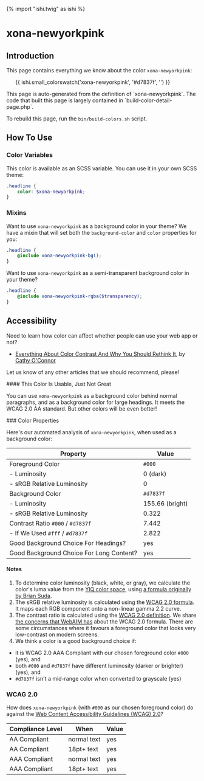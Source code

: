 {% import "ishi.twig" as ishi %}
# xona-newyorkpink

## Introduction

This page contains everything we know about the color `xona-newyorkpink`:

<div class="grid">
    <div class="cell">
        <div class="swatch">
            <ul>
                {{ ishi.small_colorswatch('xona-newyorkpink', '#d7837f', '') }}
            </ul>
        </div>
    </div>
</div>

<div class="callout callout--info" markdown="1">
This page is auto-generated from the definition of `xona-newyorkpink`. The code that built this page is largely contained in `build-color-detail-page.php`.

To rebuild this page, run the `bin/build-colors.sh` script.
</div>

## How To Use

### Color Variables

This color is available as an SCSS variable. You can use it in your own SCSS theme:

```scss
.headline {
    color: $xona-newyorkpink;
}
```

### Mixins

Want to use `xona-newyorkpink` as a background color in your theme? We have a mixin that will set both the `background-color` and `color` properties for you:

```scss
.headline {
    @include xona-newyorkpink-bg();
}
```

Want to use `xona-newyorkpink` as a semi-transparent background color in your theme?

```scss
.headline {
    @include xona-newyorkpink-rgba($transparency);
}
```

## Accessibility

Need to learn how color can affect whether people can use your web app or not?

* [Everything About Color Contrast And Why You Should Rethink It](https://www.smashingmagazine.com/2014/10/color-contrast-tips-and-tools-for-accessibility/), by [Cathy O'Connor](http://www.twitter.com/cagocon)

Let us know of any other articles that we should recommend, please!
<div class="callout callout--warning" markdown="1">
#### This Color Is Usable, Just Not Great

You can use `xona-newyorkpink` as a background color behind normal paragraphs, and as a background color for large headings. It meets the WCAG 2.0 AA standard. But other colors will be even better!
</div>
### Color Properties

Here's our automated analysis of `xona-newyorkpink`, when used as a background color:

Property | Value
---------|------
Foreground Color | `#000`
- Luminosity | 0 (dark)
- sRGB Relative Luminosity | 0
Background Color | `#d7837f`
- Luminosity | 155.66 (bright)
- sRGB Relative Luminosity | 0.322
Contrast Ratio `#000` / `#d7837f` | 7.442
- If We Used `#fff` / `#d7837f` | 2.822
Good Background Choice For Headings? | yes
Good Background Choice For Long Content? | yes

#### Notes

1. To determine color luminosity (black, white, or gray), we calculate the color's luma value from the [YIQ color space](https://en.wikipedia.org/wiki/YIQ), using [a formula originally by Brian Suda](https://24ways.org/2010/calculating-color-contrast/).
1. The sRGB relative luminosity is calculated using the [WCAG 2.0 formula](https://www.w3.org/TR/WCAG20/#relativeluminancedef). It maps each RGB component onto a non-linear gamma 2.2 curve.
1. The contrast ratio is calculated using the [WCAG 2.0 definition](https://www.w3.org/TR/2008/REC-WCAG20-20081211/#contrast-ratiodef). We share [the concerns that WebAIM has](http://webaim.org/blog/wcag-2-1-feedback/) about the WCAG 2.0 formula. There are some circumstances where it favours a foreground color that looks very low-contrast on modern screens.
1. We think a color is a good background choice if:
  - it is WCAG 2.0 AAA Compliant with our chosen foreground color `#000` (yes), and
  - both `#000` and `#d7837f` have different luminosity (darker or brighter) (yes), and
  - `#d7837f` isn't a mid-range color when converted to grayscale (yes)

### WCAG 2.0

How does `xona-newyorkpink` (with `#000` as our chosen foreground color) do against the [Web Content Accessibility Guidelines (WCAG) 2.0](https://www.w3.org/TR/WCAG20/)?

Compliance Level | When | Value
-----------------|------|------
AA Compliant | normal text | yes
AA Compliant | 18pt+ text | yes
AAA Compliant | normal text | yes
AAA Compliant | 18pt+ text | yes